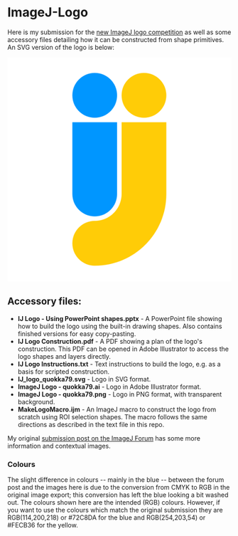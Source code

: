 # ImageJ-Logo
Here is my submission for the [new ImageJ logo competition](http://forum.imagej.net/t/vote-for-the-new-imagej-logo/8895) as well as some accessory files detailing how it can be constructed from shape primitives. An SVG version of the logo is below:

![ImageJ New Logo Submission](https://github.com/quokka79/ImageJ-Logo/blob/master/IJ_logo_quokka79.svg "ImageJ - New Logo Submission")

## Accessory files:
* **IJ Logo - Using PowerPoint shapes.pptx** - A PowerPoint file showing how to build the logo using the built-in drawing shapes. Also contains finished versions for easy copy-pasting.
* **IJ Logo Construction.pdf** - A PDF showing a plan of the logo's construction. This PDF can be opened in Adobe Illustrator to access the logo shapes and layers directly.
* **IJ Logo Instructions.txt** - Text instructions to build the logo, e.g. as a basis for scripted construction.
* **IJ_logo_quokka79.svg** - Logo in SVG format.
* **ImageJ Logo - quokka79.ai** - Logo in Adobe Illustrator format.
* **ImageJ Logo - quokka79.png** - Logo in PNG format, with transparent background.
* **MakeLogoMacro.ijm** - An ImageJ macro to construct the logo from scratch using ROI selection shapes. The macro follows the same directions as described in the text file in this repo.


My original [submission post on the ImageJ Forum](http://forum.imagej.net/t/contest-new-imagej-logo/8485/22) has some more information and contextual images.

### Colours
The slight difference in colours -- mainly in the blue -- between the forum post and the images here is due to the conversion from CMYK to RGB in the original image export; this conversion has left the blue looking a bit washed out. The colours shown here are the intended (RGB) colours. However, if you want to use the colours which match the original submission they are RGB(114,200,218) or #72C8DA for the blue and RGB(254,203,54) or #FECB36 for the yellow.

